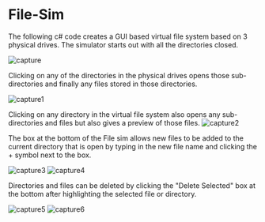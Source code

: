 # File-Sim

The following c# code creates a GUI based virtual file system based on 3 physical drives. The simulator starts out with all the directories closed.

![capture](https://user-images.githubusercontent.com/35905246/44962507-a72d9800-aeef-11e8-8184-afb29dc2531e.PNG)

Clicking on any of the directories in the physical drives opens those sub-directories and finally any files stored in those directories.

![capture1](https://user-images.githubusercontent.com/35905246/44962508-a8f75b80-aeef-11e8-9242-52eefe101266.PNG)

Clicking on any directory in the virtual file system also opens any sub-directories and files but also gives a preview of those files.
![capture2](https://user-images.githubusercontent.com/35905246/44962509-aa288880-aeef-11e8-9de0-c798386440db.PNG)

The box at the bottom of the File sim allows new files to be added to the current directory that is open by typing in the new file name and clicking the + symbol next to the box.

![capture3](https://user-images.githubusercontent.com/35905246/44962512-abf24c00-aeef-11e8-8a51-33aedb255da0.PNG)
![capture4](https://user-images.githubusercontent.com/35905246/44962513-ad237900-aeef-11e8-8826-6541b3f13864.PNG)

Directories and files can be deleted by clicking the "Delete Selected" box at the bottom after highlighting the selected file or directory.

![capture5](https://user-images.githubusercontent.com/35905246/44962516-aeed3c80-aeef-11e8-9133-836d7c00f0dd.PNG)
![capture6](https://user-images.githubusercontent.com/35905246/44962517-b0b70000-aeef-11e8-90d9-e4fa72a69e48.PNG)



